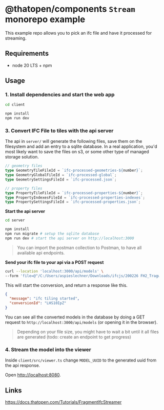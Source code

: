 # @thatopen/components `Stream` monorepo example

This example repo allows you to pick an ifc file and have it processed for streaming.

## Requirements

- node 20 LTS + npm

## Usage

### 1. Install dependencies and start the web app

```bash
cd client
```

```bash
npm install
npm run dev
```

### 3. Convert IFC File to tiles with the api server

The api in `server/` will generate the following files, save them on the filesystem and add an entry to a sqlite database. In a real application, you'd most likely want to save the files on s3, or some other type of managed storage solution.

```ts
// geometry files
type GeometryTileFileId = `ifc-processed-geometries-${number}`;
type GeometryGlobalFileId = `ifc-processed-global`;
type GeometrySettingsFileId = `ifc-processed.json`;

// property files
type PropertyTileFileId = `ifc-processed-properties-${number}`;
type PropertyIndexesFileId = `ifc-processed-properties-indexes`;
type PropertySettingsFileId = `ifc-processed-properties.json`;
```

**Start the api server**

```bash
cd server
```

```bash
npm install
npm run migrate # setup the sqlite database
npm run dev # start the api server on http://localhost:3000
```

> You can import the postman collection to Postman, to have all available api endpoints.

**Send your ifc file to your api via a POST request**

```bash
curl --location 'localhost:3000/api/models' \
--form 'file=@"/C:/Users/aspieslechner/Downloads/ifcjs/200226 FH2_Tragwerk IFC4 Design.ifc"'
```

This will start the conversion, and return a response like this.

```json
{
  "message": "ifc tiling started",
  "conversionId": "LHS10IpZ"
}
```

You can see all the converted models in the database by doing a GET request to `http://localhost:3000/api/models` (or opening it in the browser).

> Depending on your file size, you might have to wait a bit until it all files are generated (todo: create an endpoint to get progress)

### 4. Stream the model into the viewer

Inside `client/src/viewer.ts` change `MODEL_UUID` to the generated uuid from the api response.

Open [http://localhost:8080](http://localhost:8080).

## Links

https://docs.thatopen.com/Tutorials/FragmentIfcStreamer
